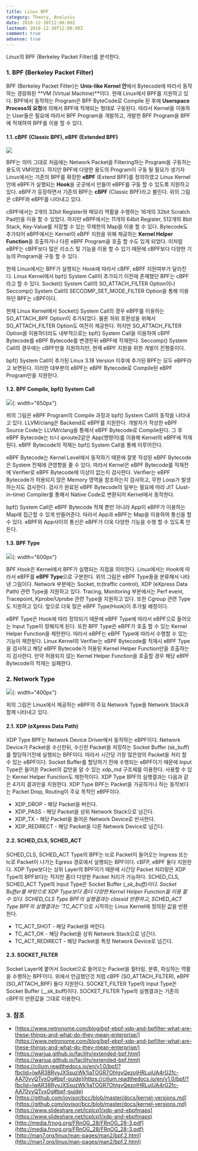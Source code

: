 ```yaml
---
title: Linux BPF
category: Theory, Analysis
date: 2018-12-30T12:00:00Z
lastmod: 2018-12-30T12:00:00Z
comment: true
adsense: true
---
```


Linux의 BPF (Berkeley Packet Filter)를 분석한다.

### 1. BPF (Berkeley Packet Filter)

BPF (Berkeley Packet Filter)는 **Unix-like Kernel 안**에서 Bytecode에 따라서 동작하는 경량화된 **VM (Virtual Machine)**이다. 현재 Linux에서 BPF를 지원하고 있다. BPF에서 동작하는 Program은 BPF ByteCode로 Compile 된 후에 **Userspace Process의 요청**에 의해서 BPF에 적재되는 형태로 구동된다. 따라서 Kernel을 이용하는 User들은 필요에 따라서 BPF Program을 개발하고, 개발한 BPF Program을 BPF에 적재하여 BPF를 이용 할 수 있다.

#### 1.1. cBPF (Classic BPF), eBPF (Extended BPF)

![]({{site.baseurl}}/images/theory_analysis/Linux_BPF/cBPF_eBPF.PNG)

BPF는 의미 그대로 처음에는 Network Packet을 Filtering하는 Program을 구동하는 용도의 VM이었다. 하지만 BPF에 다양한 용도의 Program이 구동 될 필요가 생기자 Linux에서는 기존의 BPF를 확장한 **eBPF** (Extend BPF)를 정의하였고 Linux Kernel안에 eBPF가 실행되는 **Hook**을 곳곳에서 만들어 eBPF를 구동 할 수 있도록 지원하고 있다. eBPF가 등장하면서 기존의 BPF는 **cBPF** (Classic BPF)라고 불린다. 위의 그림은 cBPF와 eBPF를 나타내고 있다.

cBPF에서는 2개의 32bit Register와 메모리 역활을 수행하는 16개의 32bit Scratch Pad만을 이용 할 수 있었다. 하지만 eBPF에서는 11개의 64bit Register, 512개의 8bit Stack, Key-Value를 저장할 수 있는 무제한의 Map을 이용 할 수 있다. Bytecode도 추가되어 eBPF에서는 Kernel이 eBPF 지원을 위해 제공하는 **Kernel Helper Function**을 호출하거나 다른 eBPF Program을 호촐 할 수도 있게 되었다. 이처럼 eBPF는 cBPF보다 많은 리소스 및 기능을 이용 할 수 있기 때문에 cBPF보다 다양한 기능의 Program을 구동 할 수 있다.

현재 Linux에서는 BPF가 실행되는 Hook에 따라서 cBPF, eBPF 지원여부가 달라진다. Linux Kernel에서 bpf() System Call이 추가되기 이전에 존재했던 BPF는 cBPF라고 할 수 있다. Socket() System Call의 SO_ATTACH_FILTER Option이나 Seccomp() System Call의 SECCOMP_SET_MODE_FILTER Option을 통해 이용하던 BPF는 cBPF이다.

현재 Linux Kernel에서 Socket() System Call의 경우 eBPF를 이용하는 SO_ATTACH_BPF Option이 추가되었다. 물론 하위 호환성을 위해서 SO_ATTACH_FILTER Option도 여전히 제공한다. 하지만 SO_ATTACH_FILTER Option을 이용하더라도 내부적으로는 bpf() System Call을 이용하여 cBPF Bytecode를 eBPF Bytecode를 변경한뒤 eBPF에 적재한다. Seccomp() System Call의 경우에는 cBPF만을 지원하지만, 현재 eBPF 지원을 위한 개발이 진행중이다.

bpf() System Call이 추가된 Linux 3.18 Version 이후에 추가된 BPF는 모두 eBPF라고 보면된다. 이러한 대부분의 eBPF는 eBPF Bytecode로 Compile된 eBPF Program만을 지원한다.

#### 1.2. BPF Compile, bpf() System Call

![]({{site.baseurl}}/images/theory_analysis/Linux_BPF/Compile_bpf_Syscall.PNG){: width="650px"}

위의 그림은 eBPF Program의 Compile 과정과 bpf() System Call의 동작을 나타내고 있다. LLVM/clang은 Backend로 eBPF를 지원한다. 개발자가 작성한 eBPF Source Code는 LLVM/clang을 통해서 eBPF Bytecode로 Compile된다. 그 후 eBPF Bytecode는 tc나 iproute2같은 App(명령어)를 이용해 Kernel의 eBPF에 적재된다. eBPF Bytecode의 적재는 bpf() System Call을 통해 이루어진다.

eBPF Bytecode는 Kernel Level에서 동작하기 때문에 잘못 작성된 eBPF Bytecode은 System 전체에 큰영향을 줄 수 있다. 따라서 Kernel은 eBPF Bytecode를 적재전에 Verifier로 eBPF Bytecode에 이상이 없는지 검사한다. Verifier는 eBPF Bytecode가 허용되지 않은 Memory 영역을 참조하는지 검사하고, 무한 Loop가 발생하는지도 검사한다. 검사가 완료된 eBPF Bytecode의 일부는 필요에 따라 JIT (Just-in-time) Compiler를 통해서 Native Code로 변환되어 Kernel에서 동작한다.

bpf() System Call은 eBPF Bytecode 적재 뿐만 아니라 App이 eBPF가 이용하는 Map에 접근할 수 있게 만들어준다. 따라서 App과 eBPF는 Map을 이용하여 통신을 할 수 있다. eBPF와 App사이의 통신은 eBPF가 더욱 다양한 기능을 수행 할 수 있도록 만든다.

#### 1.3. BPF Type

![]({{site.baseurl}}/images/theory_analysis/Linux_BPF/BPF_Type.PNG){: width="600px"}

BPF Hook은 Kernel에서 BPF가 실행되는 지점을 의미한다. Linux에서는 Hook에 따라서 eBPF를 **eBPF Type**으로 구분한다. 위의 그림은 eBPF Type들을 분류해서 나타낸 그림이다. Network 부분에는 Socket, tc(traffic control), XDP (eXpress Data Path) 관련 Type을 지원하고 있다. Tracing, Monitoring 부분에서는 Perf event, Tracepoint, Kprobe/Uprobe 관련 Type을 지원하고 있다. 또한 Cgroup 관련 Type도 지원하고 있다. 앞으로 더욱 많은 eBPF Type(Hook)이 추가될 예정이다.

eBPF Type은 Hook에 따라 정의되기 때문에 eBPF Type에 따라서 eBPF으로 들어오는 Input Type이 정해지게 된다. 또한 BPF Type은 eBPF가 호출 할 수 있는 Kernel Helper Function을 제한한다. 따라서 eBPF는 eBPF Type에 따라서 수행할 수 있는 기능이 제한된다. Linux Kernel의 Verifier는 eBPF Bytecode를 적재시 eBPF Type을 검사하고 해당 eBPF Bytecode가 허용된 Kernel Helper Function만을 호출하는지 검사한다. 만약 허용되지 않는 Kernel Helper Function을 호출할 경우 해당 eBPF Bytecode의 적재는 실패한다.

### 2. Network Type

![]({{site.baseurl}}/images/theory_analysis/Linux_BPF/BPF_Net_Type.PNG){: width="400px"}

위의 그림은 Linux에서 제공하는 eBPF의 주요 Network Type을 Network Stack과 함께 나타내고 있다.

#### 2.1. XDP (eXpress Data Path)

XDP Type BPF는 Network Device Driver에서 동작하는 eBPF이다. Network Device가 Packet을 수신한뒤, 수신한 Packet을 저장하는 Socket Buffer (sk_buff)를 할당하기전에 실행되는 BPF이다. 따라서 시간당 가장 많은양의 Packet을 처리 할 수 있는 eBPF이다. Socket Buffer를 할당하기 전에 수행되는 eBPF이기 때문에 Input Type은 들어온 Packet의 값만을 알 수 있는 xdp_md 구조체를 이용한다. 사용할 수 있는 Kernel Helper Function도 제한적이다. XDP Type BPF의 실행결과는 다음과 같은 4가지 결과만을 지원한다. XDP Type BPF는 Packet을 가공하거나 하는 동작보다는 Packet Drop, Routing이 주요 목적인 eBPF이다.

* XDP_DROP - 해당 Packet을 버린다.
* XDP_PASS - 해당 Packet을 상위 Network Stack으로 넘긴다.
* XDP_TX - 해당 Packet을 들어온 Network Device로 반사한다.
* XDP_REDIRECT - 해당 Packet을 다른 Network Device로 넘긴다.

#### 2.2. SCHED_CLS, SCHED_ACT

SCHED_CLS, SCHED_ACT Type의 BPF는 tc로 Packet이 들어오는 Ingress 또는 tc로 Packet이 나가는 Egress 경로에서 실행되는 BPF이다. cBFP, eBPF 둘다 지원한다. XDP Type보다는 상위 Layer의 BPF이기 때문에 시간당 Packet 처리량은 XDP Type의 BPF보다는 적지만 좀더 다양한 Packet 처리가 가능하다. SCHED_CLS, SCHED_ACT Type의 Input Type은 Socket Buffer (__sk_buff)이다. Socket Buffer를 바탕으로 XDP Type보다 좀더 다양한 Kernel Helper Function을 이용 할 수 있다. SCHED_CLS Type BPF의 실행결과는 classid 반환하고, SCHED_ACT Type BPF의 실행결과는 'TC_ACT_'으로 시작하는 Linux Kernel에 정의된 값을 반환한다.

* TC_ACT_SHOT - 해당 Packet을 버린다.
* TC_ACT_OK - 해당 Packet을 상위 Network Stack으로 넘긴다.
* TC_ACT_REDIRECT - 해당 Packet을 특정 Network Device로 넘긴다.

#### 2.3. SOCKET_FILTER

Socket Layer에 붙어서 Socket으로 들어오는 Packet을 필터링, 분류, 파싱하는 역활을 수행하는 BPF이다. 위에서 언급했던것 처럼 cBPF (SO_ATTACH_FILTER), eBPF (SO_ATTACH_BPF) 둘다 지원한다. SOCKET_FILTER Type의 Input Type은 Socket Buffer (__sk_buff)이다. SOCKET_FILTER Type의 실행결과는 기존의 cBPF의 반환값을 그대로 이용한다.

### 3. 참조

* [https://www.netronome.com/blog/bpf-ebpf-xdp-and-bpfilter-what-are-these-things-and-what-do-they-mean-enterprise/](https://www.netronome.com/blog/bpf-ebpf-xdp-and-bpfilter-what-are-these-things-and-what-do-they-mean-enterprise/)
* [https://wariua.github.io/facility/extended-bpf.html](https://wariua.github.io/facility/extended-bpf.html)
* [https://cilium.readthedocs.io/en/v1.0/bpf/?fbclid=IwAR38RyvJXSsuzWk1jaTOGR7OhlgvQezoIHRLuiUA4rG2fc-AA70yyQTvxOg#bpf-guide](https://cilium.readthedocs.io/en/v1.0/bpf/?fbclid=IwAR38RyvJXSsuzWk1jaTOGR7OhlgvQezoIHRLuiUA4rG2fc-AA70yyQTvxOg#bpf-guide)
* [https://github.com/iovisor/bcc/blob/master/docs/kernel-versions.md](https://github.com/iovisor/bcc/blob/master/docs/kernel-versions.md)
* [https://www.slideshare.net/lcplcp1/xdp-and-ebpfmaps](https://www.slideshare.net/lcplcp1/xdp-and-ebpfmaps)
* [http://media.frnog.org/FRnOG_28/FRnOG_28-3.pdf](http://media.frnog.org/FRnOG_28/FRnOG_28-3.pdf)
* [http://man7.org/linux/man-pages/man2/bpf.2.html](http://man7.org/linux/man-pages/man2/bpf.2.html)